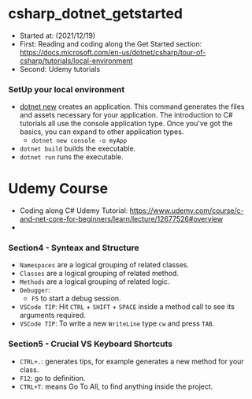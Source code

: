 # csharp_dotnet_getstarted
* Started at: (2021/12/19)
* First: Reading and coding along the Get Started section: https://docs.microsoft.com/en-us/dotnet/csharp/tour-of-csharp/tutorials/local-environment
* Second: Udemy tutorials

### SetUp your local environment
* [dotnet new](https://docs.microsoft.com/en-us/dotnet/core/tools/dotnet-new) creates an application. This command generates the files and assets necessary for your application. The introduction to C# tutorials all use the console application type. Once you've got the basics, you can expand to other application types.
  * `dotnet new console -o myApp`
* `dotnet build` builds the executable.
* `dotnet run` runs the executable.

# Udemy Course
* Coding along C# Udemy Tutorial: https://www.udemy.com/course/c-and-net-core-for-beginners/learn/lecture/12677526#overview
* 
### Section4 - Synteax and Structure
* `Namespaces` are a logical grouping of related classes.
* `Classes` are a logical grouping of related method.
* `Methods` are a logical grouping of related logic.
* `Debugger`:
  * `F5` to start a debug session.
* `VSCode TIP`: Hit `CTRL` + `SHIFT` + `SPACE` inside a method call to see its arguments required.
* `VSCode TIP`: To write a new `WriteLine` type `cw` and press `TAB`.

### Section5 - Crucial VS Keyboard Shortcuts
* `CTRL+.`: generates tips, for example generates a new method for your class.
* `F12`: go to definition.
* `CTRL+T`: means Go To All, to find anything inside the project.